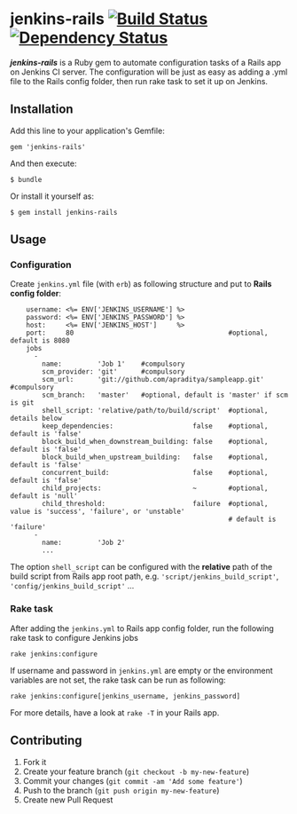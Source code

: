 # jenkins-rails [![Build Status](https://travis-ci.org/anhkind/jenkins-rails.png?branch=master)](https://travis-ci.org/anhkind/jenkins-rails) [![Dependency Status](https://gemnasium.com/anhkind/jenkins-rails.png)](https://gemnasium.com/anhkind/jenkins-rails)

***jenkins-rails*** is a Ruby gem to automate configuration tasks of a Rails app on Jenkins CI server. The configuration will be just as easy as adding a .yml file to the Rails config folder, then run rake task to set it up on Jenkins.


## Installation

Add this line to your application's Gemfile:

    gem 'jenkins-rails'

And then execute:

    $ bundle

Or install it yourself as:

    $ gem install jenkins-rails

## Usage

### Configuration

Create `jenkins.yml` file (with `erb`) as following structure and put to **Rails config folder**:

        username: <%= ENV['JENKINS_USERNAME'] %>
        password: <%= ENV['JENKINS_PASSWORD'] %>
        host:     <%= ENV['JENKINS_HOST']     %>
        port:     80                                       #optional, default is 8080
        jobs
          -
            name:         'Job 1'    #compulsory
            scm_provider: 'git'      #compulsory
            scm_url:      'git://github.com/apraditya/sampleapp.git'  #compulsory
            scm_branch:   'master'   #optional, default is 'master' if scm is git
            shell_script: 'relative/path/to/build/script'  #optional, details below
            keep_dependencies:                    false    #optional, default is 'false'
            block_build_when_downstream_building: false    #optional, default is 'false'
            block_build_when_upstream_building:   false    #optional, default is 'false'
            concurrent_build:                     false    #optional, default is 'false'
            child_projects:                       ~        #optional, default is 'null'
            child_threshold:                      failure  #optional, value is 'success', 'failure', or 'unstable'
                                                           # default is 'failure'
          -
            name:         'Job 2' 
            ...
            
The option `shell_script` can be configured with the **relative** path of the build script from Rails app root path, e.g. `'script/jenkins_build_script'`, `'config/jenkins_build_script'` ...

### Rake task
After adding the `jenkins.yml` to Rails app config folder, run the following rake task to configure Jenkins jobs

    rake jenkins:configure
    
If username and password in `jenkins.yml` are empty or the environment variables are not set, the rake task can be run as following:

    rake jenkins:configure[jenkins_username, jenkins_password]

For more details, have a look at `rake -T` in your Rails app.

## Contributing

1. Fork it
2. Create your feature branch (`git checkout -b my-new-feature`)
3. Commit your changes (`git commit -am 'Add some feature'`)
4. Push to the branch (`git push origin my-new-feature`)
5. Create new Pull Request
